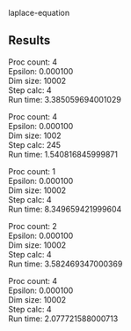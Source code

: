 laplace-equation

## Results ##
Proc count:	 4  
Epsilon:	 0.000100  
Dim size:	 10002  
Step calc:	 4  
Run time:	 3.385059694001029  

Proc count:	 4  
Epsilon:	 0.000100  
Dim size:	 1002  
Step calc:	 245  
Run time:	 1.540816845999871  


Proc count:	 1  
Epsilon:	 0.000100  
Dim size:	 10002  
Step calc:	 4  
Run time:	 8.349659421999604  

Proc count:	 2  
Epsilon:	 0.000100  
Dim size:	 10002  
Step calc:	 4  
Run time:	 3.582469347000369  

Proc count:	 4  
Epsilon:	 0.000100  
Dim size:	 10002  
Step calc:	 4  
Run time:	 2.077721588000713  

